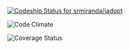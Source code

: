 [ ![Codeship Status for srmiranda/iadopt](https://codeship.com/projects/649bb4d0-43bf-0133-b1c5-7ee90899d2c4/status?branch=master)](https://codeship.com/projects/104154)

![Code Climate](https://codeclimate.com/github/srmiranda/iadopt.png)

![Coverage Status](https://coveralls.io/repos/srmiranda/iadopt/badge.png)

